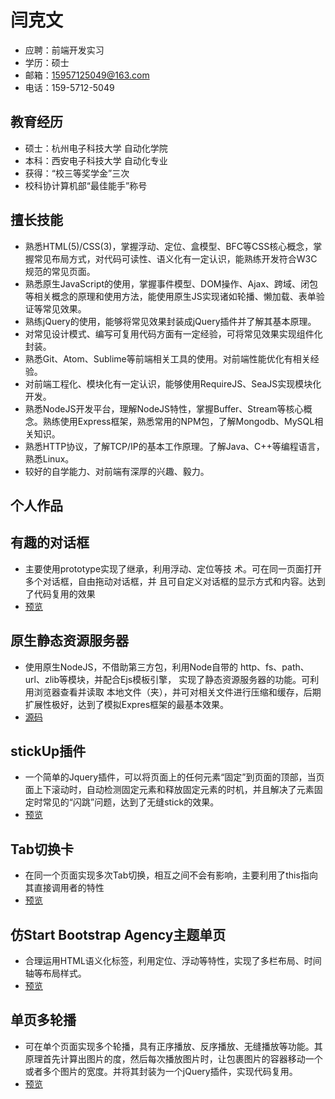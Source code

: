 # 闫克文
- 应聘：前端开发实习
- 学历：硕士
- 邮箱：15957125049@163.com
- 电话：159-5712-5049





## 教育经历
- 硕士：杭州电子科技大学 自动化学院    
- 本科：西安电子科技大学 自动化专业
- 获得：“校三等奖学金”三次 
- 校科协计算机部“最佳能手”称号





## 擅长技能
- 熟悉HTML(5)/CSS(3)，掌握浮动、定位、盒模型、BFC等CSS核心概念，掌握常见布局方式，对代码可读性、语义化有一定认识，能熟练开发符合W3C规范的常见页面。
- 熟悉原生JavaScript的使用，掌握事件模型、DOM操作、Ajax、跨域、闭包等相关概念的原理和使用方法，能使用原生JS实现诸如轮播、懒加载、表单验证等常见效果。
- 熟练jQuery的使用，能够将常见效果封装成jQuery插件并了解其基本原理。
- 对常见设计模式、编写可复用代码方面有一定经验，可将常见效果实现组件化封装。
- 熟悉Git、Atom、Sublime等前端相关工具的使用。对前端性能优化有相关经验。
- 对前端工程化、模块化有一定认识，能够使用RequireJS、SeaJS实现模块化开发。
- 熟悉NodeJS开发平台，理解NodeJS特性，掌握Buffer、Stream等核心概念。熟练使用Express框架，熟悉常用的NPM包，了解Mongodb、MySQL相关知识。
- 熟悉HTTP协议，了解TCP/IP的基本工作原理。了解Java、C++等编程语言，熟悉Linux。
- 较好的自学能力、对前端有深厚的兴趣、毅力。

## 个人作品
## 有趣的对话框
- 主要使用prototype实现了继承，利用浮动、定位等技
术。可在同一页面打开多个对话框，自由拖动对话框，并
且可自定义对话框的显示方式和内容。达到了代码复用的效果
- [预览](http://yankewen.applinzi.com/dialog/)
## 原生静态资源服务器
- 使用原生NodeJS，不借助第三方包，利用Node自带的
http、fs、path、url、zlib等模块，并配合Ejs模板引擎，
实现了静态资源服务器的功能。可利用浏览器查看并读取
本地文件（夹），并可对相关文件进行压缩和缓存，后期
扩展性极好，达到了模拟Expres框架的最基本效果。
- [源码](https://github.com/Arvin-Yan/Node-demo/tree/master/static-server)
## stickUp插件
- 一个简单的Jquery插件，可以将页面上的任何元素“固定”到页面的顶部，当页面上下滚动时，自动检测固定元素和释放固定元素的时机，并且解决了元素固定时常见的“闪跳”问题，达到了无缝stick的效果。
- [预览](http://yankewen.applinzi.com/stickUp/)
## Tab切换卡
- 在同一个页面实现多次Tab切换，相互之间不会有影响，主要利用了this指向其直接调用者的特性
- [预览](http://yankewen.applinzi.com/tab/)
## 仿Start Bootstrap Agency主题单页
- 合理运用HTML语义化标签，利用定位、浮动等特性，实现了多栏布局、时间轴等布局样式。
- [预览](http://yankewen.applinzi.com/Agency/)
## 单页多轮播
- 可在单个页面实现多个轮播，具有正序播放、反序播放、无缝播放等功能。其原理首先计算出图片的度，然后每次播放图片时，让包裹图片的容器移动一个或者多个图片的宽度。并将其封装为一个jQuery插件，实现代码复用。
- [预览](http://yankewen.applinzi.com/carousel/)
